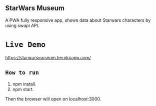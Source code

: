 ## StarWars Museum

A PWA fully responsive app, shows data about Starwars characters by using swapi API.

# `Live Demo`
https://starwarsmuseum.herokuapp.com/

## `How to run`

1. npm install.
2. npm start.

Then the browser will open on localhost:3000.

